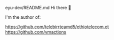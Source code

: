 eyu-dev/README.md
Hi there 👋


I'm the author of:

https://github.com/telebirrteamd5/ethiotelecom.et 
https://github.com/vmactions
